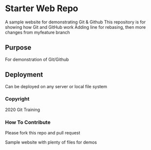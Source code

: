 # Starter Web Repo

A sample website for demonstrating Git & Github
This repository is for showing how Git and GitHub work
Adding line for rebasing, then more changes from 
myfeature branch

## Purpose
For demonstration of Git/Github

## Deployment
Can be deployed on any server or local file system

### Copyright
2020 Git Training

### How To Contribute
Please fork this repo and pull request

Sample website with plenty of files for demos